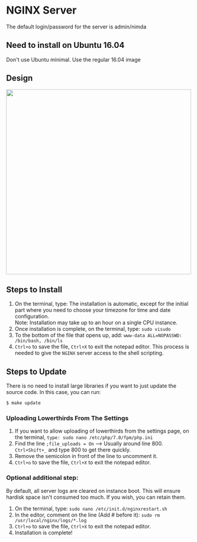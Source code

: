 # NGINX Server

The default login/password for the server is admin/nimda

## Need to install on Ubuntu 16.04

Don't use Ubuntu minimal. Use the regular 16.04 image

## Design
<img src="https://github.com/user-attachments/assets/0d913222-c192-42c4-b611-a5fa3d319eb0" align="center" width="500" >

## Steps to Install

1. On the terminal, type:
   The installation is automatic, except for the initial part where you need to choose your timezone for time and date configuration.  
    Note: Installation may take up to an hour on a single CPU instance.
1. Once installation is complete, on the terminal, type: `sudo visudo`
1. To the bottom of the file that opens up, add: `www-data ALL=NOPASSWD: /bin/bash, /bin/ls`
1. `Ctrl+o` to save the file, `Ctrl+X` to exit the notepad editor. This process is needed to give the `NGINX` server access to the shell scripting.

## Steps to Update

There is no need to install large libraries if you want to just update the source code. In this case, you can run:

```sh
$ make update
```

### Uploading Lowerthirds From The Settings

1. If you want to allow uploading of lowerthirds from the settings page, on the terminal, `type: sudo nano /etc/php/7.0/fpm/php.ini`
1. Find the line `;file_uploads = On` –> Usually around line 800. `Ctrl+Shift+_` and type 800 to get there quickly.
1. Remove the semicolon in front of the line to uncomment it.
1. `Ctrl+o` to save the file, `Ctrl+X` to exit the notepad editor.

### Optional additional step:

By default, all server logs are cleared on instance boot. This will ensure hardisk space isn't consumed too much. If you wish, you can retain them.

1. On the terminal, type: `sudo nano /etc/init.d/nginxrestart.sh`
1. In the editor, comment on the line (Add # before it): `sudo rm /usr/local/nginx/logs/*.log`
1. `Ctrl+o` to save the file, `Ctrl+X` to exit the notepad editor.
1. Installation is complete!
